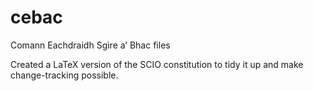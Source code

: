 # cebac
Comann Eachdraidh Sgìre a’ Bhac files

Created a LaTeX version of the SCIO constitution to tidy it up and make change-tracking possible.
